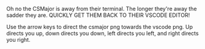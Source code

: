 Oh no the CSMajor is away from their terminal. The longer they're away the sadder they are. QUICKLY GET THEM BACK TO THEIR VSCODE EDITOR!

Use the arrow keys to direct the csmajor png towards the vscode png. Up directs you up, down directs you down, left directs you left, and right directs you right.